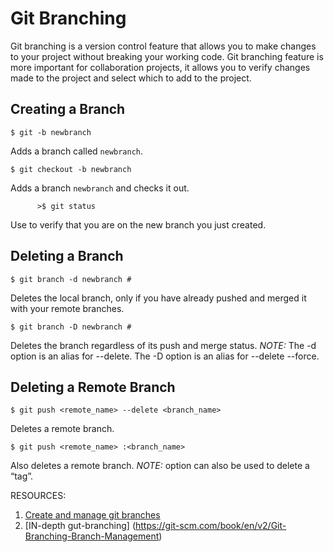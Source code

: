 # Git Branching
Git branching is a version control feature that allows you to make changes to your project without breaking your working code. Git branching feature is more important for collaboration projects, it allows you to verify changes made to the project and select which to add to the project.   

## Creating a Branch

 	$ git -b newbranch 
Adds a branch called `newbranch`.

	$ git checkout -b newbranch 
Adds a branch  `newbranch` and checks it out.
    
	      >$ git status   
Use to verify that you are on the new branch you just created.

## Deleting a Branch 

	$ git branch -d newbranch # 
Deletes the local branch, only if you have already pushed and merged it with your remote branches.

	$ git branch -D newbranch # 
Deletes the branch regardless of its push and merge status.
*NOTE:*
The -d option is an alias for --delete.
The -D option is an alias for --delete --force.

## Deleting a Remote Branch
	$ git push <remote_name> --delete <branch_name> 
Deletes a remote branch.

	$ git push <remote_name> :<branch_name>  
Also deletes a remote branch.
_NOTE:_ option can also be used to delete a “tag”.

RESOURCES:
1. [Create and manage git branches](https://github.com/Kunena/Kunena-Forum/wiki/Create-a-new-branch-with-git-and-manage-branches)
2. [IN-depth gut-branching] (https://git-scm.com/book/en/v2/Git-Branching-Branch-Management)

